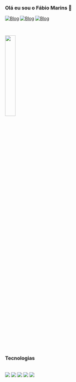 
### Olá eu sou o Fábio Marins 🤙

[![Blog](https://img.shields.io/badge/Instagram-E4405F?style=for-the-badge&logo=instagram&logoColor=white)](https://www.instagram.com/_marinsfabio)
[![Blog](https://img.shields.io/badge/LinkedIn-0077B5?style=for-the-badge&logo=linkedin&logoColor=white)](https://www.linkedin.com/in/marinsfabio2907/)
[![Blog](https://img.shields.io/badge/WhatsApp-25D366?style=for-the-badge&logo=whatsapp&logoColor=white)](https://api.whatsapp.com/send?phone=5551980463516)


##
<div style="display: inline_block"><br/>
<!--     <img width="60%" align="center" src="https://github-readme-stats.vercel.app/api?username=marinsfabio&show_icons=true&theme=dracula"></img> -->
    <img width="26%" align="center" src="https://github-readme-stats.vercel.app/api/top-langs/?username=marinsfabio&layout=compact)](https://github.com/anuraghazra/github-readme-stats"></img>
</div>

##

### Tecnologias
<div style="display: inline_block"><br/>
    <img align="center" src="https://img.shields.io/badge/HTML5-E34F26?style=for-the-badge&logo=html5&logoColor=white"></img>
    <img align="center" src="https://img.shields.io/badge/CSS3-1572B6?style=for-the-badge&logo=css3&logoColor=white"></img>
    <img align="center" src="https://img.shields.io/badge/JavaScript-F7DF1E?style=for-the-badge&logo=javascript&logoColor=black"></img>
    <img align="center" src="https://img.shields.io/badge/Node.js-43853D?style=for-the-badge&logo=node.js&logoColor=white"></img>
    <img align="center" src="https://img.shields.io/badge/MongoDB-4EA94B?style=for-the-badge&logo=mongodb&logoColor=white"></img>
</div><br/><br/>
